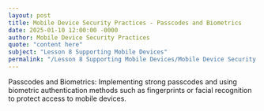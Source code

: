 ```yaml
---
layout: post
title: Mobile Device Security Practices - Passcodes and Biometrics
date: 2025-01-10 12:00:00 -0000
author: Mobile Device Security Practices
quote: "content here"
subject: "Lesson 8 Supporting Mobile Devices"
permalink: "/Lesson 8 Supporting Mobile Devices/Mobile Device Security Practices/Mobile Device Security Practices - Passcodes and Biometrics"
---
```


Passcodes and Biometrics: Implementing strong passcodes and using biometric authentication methods such as fingerprints or facial recognition to protect access to mobile devices.
